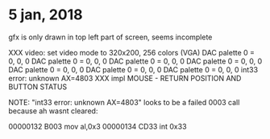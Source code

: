 # 5 jan, 2018

gfx is only drawn in top left part of screen, seems incomplete

XXX video: set video mode to 320x200, 256 colors (VGA)
DAC palette 0 = 0, 0, 0
DAC palette 0 = 0, 0, 0
DAC palette 0 = 0, 0, 0
DAC palette 0 = 0, 0, 0
DAC palette 0 = 0, 0, 0
DAC palette 0 = 0, 0, 0
DAC palette 0 = 0, 0, 0
int33 error: unknown AX=4803
XXX impl MOUSE - RETURN POSITION AND BUTTON STATUS



NOTE: "int33 error: unknown AX=4803"  looks to be a failed 0003 call because ah wasnt cleared:

00000132  B003              mov al,0x3
00000134  CD33              int 0x33

